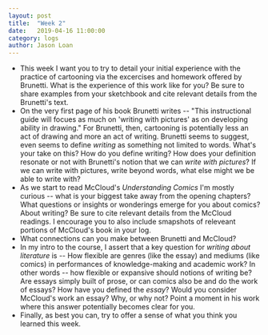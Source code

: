 ```yaml
---
layout: post
title:  "Week 2" 
date:   2019-04-16 11:00:00
category: logs
author: Jason Loan 
---
```


* This week I want you to try to detail your initial experience with the practice of cartooning via the excercises and homework offered by Brunetti. What is the experience of this work like for you? Be sure to share examples from your sketchbook and cite relevant details from the Brunetti's text.
* On the very first page of his book Brunetti writes -- "This instructional guide will focues as much on 'writing with pictures' as on developing ability in drawing." For Brunetti, then, cartooning is potentially less an act of drawing and more an act of writing. Brunetti seems to suggest, even seems to define *writing* as something not limited to words. What's your take on this? How do you define writing? How does your definition resonate or not with Brunetti's notion that we can *write with pictures*? If we can write with pictures, write beyond words, what else might we be able to write with?
* As we start to read McCloud's *Understanding Comics* I'm mostly curious -- what is your biggest take away from the opening chapters? What questions or insights or wonderings emerge for you about comics? About writing? Be sure to cite relevant details from the McCloud readings. I encourage you to also include smapshots of releveant portions of McCloud's book in your log.
* What connections can you make between Brunetti and McCloud?
* In my intro to the course, I assert that a key question for *writing about literature* is -- How flexible are genres (like the essay) and mediums (like comics) in performances of knowledge-making and academic work? In other words -- how flexible or expansive should notions of writing be? Are essays simply built of prose, or can comics also be and do the work of essays? How have you defined the *essay*? Would you consider McCloud's work an essay? Why, or why not? Point a moment in his work where this answer potentially becomes clear for you.
* Finally, as best you can, try to offer a sense of what you think you learned this week.
